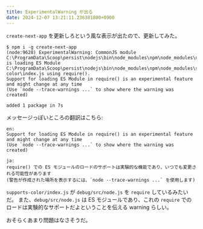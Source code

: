 ```yaml
---
title: ExperimentalWarning が出る
date: 2024-12-07 13:21:11.236381800+0900
---
```


`create-next-app` を更新しろという風な表示が出たので、更新してみた。

    $ npm i -g create-next-app
    (node:9628) ExperimentalWarning: CommonJS module C:\ProgramData\Scoop\persist\nodejs\bin\node_modules\npm\node_modules\debug\src\node.js is loading ES Module C:\ProgramData\Scoop\persist\nodejs\bin\node_modules\npm\node_modules\supports-color\index.js using require().
    Support for loading ES Module in require() is an experimental feature and might change at any time
    (Use `node --trace-warnings ...` to show where the warning was created)

    added 1 package in 7s

メッセージっぽいところの翻訳はこちら:

    en:
    Support for loading ES Module in require() is an experimental feature and might change at any time
    (Use `node --trace-warnings ...` to show where the warning was created)
    
    ja:
    require() での ES モジュールのロードのサポートは実験的な機能であり、いつでも変更される可能性があります
    (警告が作成された場所を表示するには、`node --trace-warnings ...` を使用します)

`supports-color/index.js` が `debug/src/node.js` を `require` しているみたいだ。
また、`debug/src/node.js` は ES モジュールであり、これの `require` でのロードは実験的なサポートだよということを伝える warning らしい。

おそらくあまり問題はなさそうだ。


